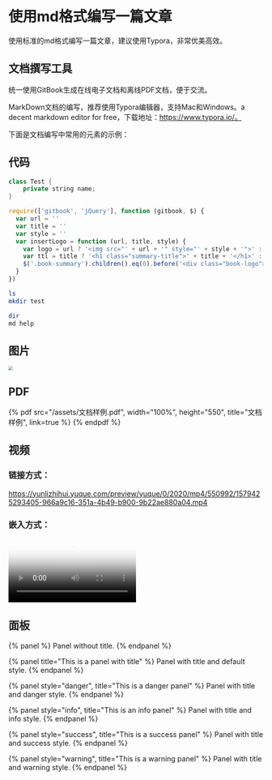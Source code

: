 # 使用md格式编写一篇文章

使用标准的md格式编写一篇文章，建议使用Typora，非常优美高效。

## 文档撰写工具

统一使用GitBook生成在线电子文档和离线PDF文档，便于交流。

MarkDown文档的编写，推荐使用Typora编辑器，支持Mac和Windows。a decent markdown editor for free，下载地址：https://www.typora.io/。



下面是文档编写中常用的元素的示例：


## 代码

```java
class Test {
	private string name;
}
```

```javascript
require(['gitbook', 'jQuery'], function (gitbook, $) {
  var url = ''
  var title = ''
  var style = ''
  var insertLogo = function (url, title, style) {
    var logo = url ? '<img src="' + url + '" style="' + style + '">' : ''
    var ttl = title ? '<h1 class="summary-title">' + title + '</h1>' : ''
    $('.book-summary').children().eq(0).before('<div class="book-logo">' + logo + ttl + '</div>')
  }
})
```

```bash
ls
mkdir test
```

```bash
dir
md help
```



## 图片

<img src="http://img5.mtime.cn/pi/2019/01/25/100539.36032012_1000X1000.jpg" style="zoom:50%;" />

## PDF

{% pdf src="/assets/文档样例.pdf", width="100%", height="550", title="文档样例", link=true %}
{% endpdf %}

## 视频

### 链接方式：

https://yunlizhihui.yuque.com/preview/yuque/0/2020/mp4/550992/1579425293405-966a9c16-351a-4b49-b900-9b22ae880a04.mp4

### 嵌入方式：

<video id="video2" controls="" preload="" hight="200" width="50%" poster="http://img5.mtime.cn/pi/2019/01/25/100539.36032012_1000X1000.jpg">
      <source id="mp4" src="http://vfx.mtime.cn/Video/2019/02/04/mp4/190204084208765161.mp4" type="video/mp4">
</video>



## 面板



{% panel %}
Panel without title.
{% endpanel %}

{% panel title="This is a panel with title" %}
Panel with title and default style.
{% endpanel %}

{% panel style="danger", title="This is a danger panel" %}
Panel with title and danger style.
{% endpanel %}

{% panel style="info", title="This is an info panel" %}
Panel with title and info style.
{% endpanel %}

{% panel style="success", title="This is a success panel" %}
Panel with title and success style.
{% endpanel %}

{% panel style="warning", title="This is a warning panel" %}
Panel with title and warning style.
{% endpanel %}